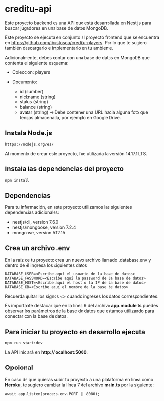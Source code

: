 # creditu-api

Este proyecto backend es una API que está desarrollada en Nest.js para buscar jugadores en una base de datos MongoDB.

Este proyecto se ejecuta en conjunto al proyecto frontend que se encuentra en https://github.com/ibustosca/creditu-players. Por lo que te sugiero también descargarlo e implementarlo en tu ambiente.

Adicionalmente, debes contar con una base de datos en MongoDB que contenta el siguiente esquema:

- Coleccion: players

- Documento:

    + id (number)
    + nickname (string)
    + status (string)
    + balance (string)
    + avatar (string) -> Debe contener una URL hacia alguna foto que tengas almacenada, por ejemplo en Google Drive.

## Instala Node.js
```
https://nodejs.org/es/
```
Al momento de crear este proyecto, fue utilizada la versión 14.17.1 LTS.

## Instala las dependencias del proyecto
```
npm install
```

## Dependencias

Para tu información, en este proyecto utilizamos las siguientes dependencias adicionales:

- nestjs/cli, version 7.6.0
- nestjs/mongoose, version 7.2.4
- mongoose, version 5.12.15
 
## Crea un archivo .env

En la raíz de tu proyecto crea un nuevo archivo llamado .database.env y dentro de él ingresa los siguientes datos
```
DATABASE_USER=<Escribe aquí el usuario de la base de datos>
DATABASE_PASSWORD=<Escribe aquí la password de la base de datos>
DATABASE_HOST=<Escribe aquí el host o la IP de la base de datos>
DATABASE_DB=<Escribe aquí el nombre de la base de datos>
```
Recuerda quitar los signos <> cuando ingreses los datos correspondientes.

Es importante destacar que en la línea 9 del archivo **app.module.ts** puedes observar los parámetros de la base de datos que estamos utilizando para conectar con la base de datos.

## Para iniciar tu proyecto en desarrollo ejecuta
```
npm run start:dev
```
La API iniciará en **http://localhost:5000**.

## Opcional

En caso de que quieras subir tu proyecto a una plataforma en linea como **Heroku**, te sugiero cambiar la línea 7 del archivo **main.ts** por la siguiente:
```
await app.listen(process.env.PORT || 8080);
```